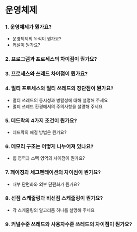 # 운영체제

### 1. 운영체제가 뭔가요?

- 운영체제의 목적이 뭔가요?
- 커널이 뭔가요?

### 2. 프로그램과 프로세스의 차이점이 뭔가요?

### 3. 프로세스와 쓰레드 차이점이 뭔가요?

### 4. 멀티 프로세스와 멀티 쓰레드의 장단점이 뭔가요?

- 멀티 쓰레드의 동시성과 병렬성에 대해 설명해 주세요
- 멀티 쓰레드 환경에서의 주의사항을 설명해 주세요

### 5. 데드락의 4가지 조건이 뭔가요?

- 데드락의 해결 방법은 뭔가요?

### 6. 메모리 구조는 어떻게 나누어져 있나요?

- 힙 영역과 스택 영역의 차이점이 뭔가요?

### 7. 페이징과 세그멘테이션의 차이점이 뭔가요?

- 내부 단편화와 외부 단편화가 뭔가요?

### 8. 선점 스케줄링과 비선점 스케줄링이 뭔가요?

- 각 스케줄링의 알고리즘 하나를 설명해 주세요

### 9. 커널수준 쓰레드와 사용자수준 쓰레드의 차이점이 뭔가요?
